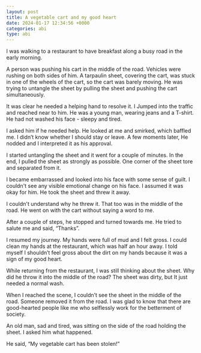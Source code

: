```yaml
---
layout: post
title: A vegetable cart and my good heart
date: 2024-01-17 12:34:56 +0000
categories: abi
type: abi
---
```


<div class="abi">	
I was walking to a restaurant to have breakfast along a busy road in the early morning.

A person was pushing his cart in the middle of the road. Vehicles were rushing on both sides of him. A tarpaulin sheet, covering the cart, was stuck in one of the wheels of the cart, so the cart was barely moving. He was trying to untangle the sheet by pulling the sheet and pushing the cart simultaneously. 

It was clear he needed a helping hand to resolve it. I Jumped into the traffic and reached near to him. He was a young man, wearing jeans and a T-shirt. He had not washed his face - sleepy and tired.

I asked him if he needed help. He looked at me and smirked, which baffled me. I didn’t know whether I should stay or leave. A few moments later, He nodded and I interpreted it as his approval.

I started untangling the sheet and it went for a couple of minutes. In the end, I pulled the sheet as strongly as possible. One corner of the sheet tore and separated from it.

I became embarrassed and looked into his face with some sense of guilt. I couldn't see any visible emotional change on his face. I assumed it was okay for him. He took the sheet and threw it away.

I couldn't understand why he threw it. That too was in the middle of the road. He went on with the cart without saying a word to me.

After a couple of steps, he stopped and turned towards me. He tried to salute me and said, “Thanks”. 

I resumed my journey. My hands were full of mud and I felt gross. I could clean my hands at the restaurant, which was half an hour away. I told myself I shouldn’t feel gross about the dirt on my hands because it was a sign of my good heart.

While returning from the restaurant, I was still thinking about the sheet. Why did he throw it into the middle of the road? The sheet was dirty, but It just needed a normal wash.

When I reached the scene, I couldn’t see the sheet in the middle of the road. Someone removed it from the road. I was glad to know that there are good-hearted people like me who selflessly work for the betterment of society.   

An old man, sad and tired, was sitting on the side of the road holding the sheet. I asked him what happened.

He said, “My vegetable cart has been stolen!”
</div>
